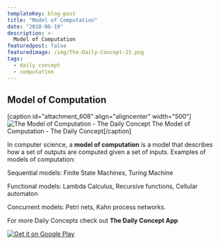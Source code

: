 ```yaml
---
templateKey: blog-post
title: "Model of Computation"
date: "2018-06-19"
description: >-
  Model of Computation
featuredpost: false
featuredimage: /img/The-Daily-Concept-15.png
tags:
  - daily concept
  - computation
---
```


## Model of Computation

\[caption id="attachment\_608" align="aligncenter" width="500"\]![The Model of Computation - The Daily Concept](https://stefantesoi.com/wp-content/uploads/2018/06/The-Daily-Concept-15.png) The Model of Computation - The Daily Concept\[/caption\]

In computer science, a **model of computation** is a model that describes how a set of outputs are computed given a set of inputs. Examples of models of computation:

Sequential models: Finite State Machines, Turing Machine

Functional models: Lambda Calculus, Recursive functions, Cellular automaton

Concurrent models: Petri nets, Kahn process networks.

For more Daily Concepts check out **The Daily Concept App**

[![Get it on Google Play](https://play.google.com/intl/en_us/badges/images/generic/en_badge_web_generic.png)](https://play.google.com/store/apps/details?id=com.conceptaday&pcampaignid=MKT-Other-global-all-co-prtnr-py-PartBadge-Mar2515-1)

